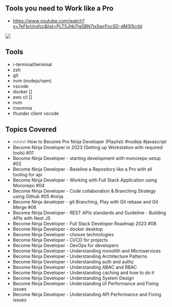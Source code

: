 ## Tools you need to Work like a Pro

- https://www.youtube.com/watch?v=7eFbrUrufcc&list=PLT5Jhb7lgSBN7ixSwrFocSD-dM3l5crbI

![](https://i.ytimg.com/vi/7eFbrUrufcc/maxresdefault.jpg)

## Tools

- i-terminal/terminal
- zsh
- git
- nvm (nodejs/npm)
- vscode
- docker []
- aws cli []
- nvm
- insomnia
- thunder client vscode


##  Topics Covered

- 🔥🔥🔥🔥 How to Become Pro Ninja Developer (Playlist) #nodejs #javascript
- Become Ninja Developer in 2023 (Setting up Workstation with required tools) #01
- Become Ninja Developer - starting development with monorepo setup #02
- Become Ninja Developer - Baseline a Repository like a Pro with all tooling for api
- Become Ninja Developer - Working with Full Stack Application using Monorepo #04
- Become Ninja Developer - Code collaboration & Branching Strategy using Github #05 #ninja
- Become Ninja developer - git Branching, Play with Git rebase and Git Merge #06
- Become Ninja Developer - REST APIs standards and Guideline - Building APIs with Nest JS
- Become Ninja Developer - Full Stack Developer Roadmap 2023 #08
- Become Ninja Developer -  docker desktop 
- Become Ninja Developer - choose technologies  
- Become Ninja Developer - CI/CD for projects  
- Become Ninja Developer - DevOps for developers  
- Become Ninja Developer - Understanding monolith and Microservices  
- Become Ninja Developer - Understanding Architecture  Patterns  
- Become Ninja Developer - Understanding auth and authz 
- Become Ninja Developer - Understanding ABAC and RBAC  
- Become Ninja Developer - Understanding caching and how to do it  
- Become Ninja Developer - Understanding System Design  
- Become Ninja Developer - Understanding UI Performance and Fixing issues  
- Become Ninja Developer - Understanding API Performance and Fixing issues   
